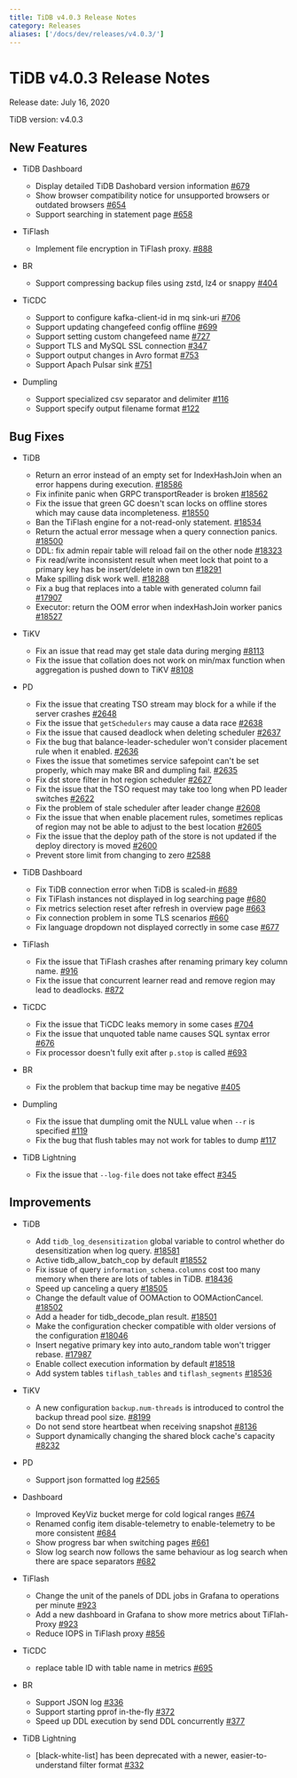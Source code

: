 ```yaml
---
title: TiDB v4.0.3 Release Notes
category: Releases
aliases: ['/docs/dev/releases/v4.0.3/']
---
```


# TiDB v4.0.3 Release Notes

Release date: July 16, 2020

TiDB version: v4.0.3

## New Features
+ TiDB Dashboard

    - Display detailed TiDB Dashobard version information [#679](https://github.com/pingcap-incubator/tidb-dashboard/pull/679)
    - Show browser compatibility notice for unsupported browsers or outdated browsers [#654](https://github.com/pingcap-incubator/tidb-dashboard/pull/654)
    - Support searching in statement page [#658](https://github.com/pingcap-incubator/tidb-dashboard/pull/658)
+ TiFlash

    - Implement file encryption in TiFlash proxy. [#888](https://github.com/pingcap/tics/pull/888)

+ BR

    - Support compressing backup files using zstd, lz4 or snappy [#404](https://github.com/pingcap/br/pull/404)

+ TiCDC

    - Support to configure kafka-client-id in mq sink-uri [#706](https://github.com/pingcap/ticdc/pull/706)
    - Support updating changefeed config offline [#699](https://github.com/pingcap/ticdc/pull/699)
    - Support setting custom changefeed name [#727](https://github.com/pingcap/ticdc/pull/727)
    - Support TLS and MySQL SSL connection [#347](https://github.com/pingcap/ticdc/pull/347)
    - Support output changes in Avro format [#753](https://github.com/pingcap/ticdc/pull/753)
    - Support Apach Pulsar sink [#751](https://github.com/pingcap/ticdc/pull/751)

+ Dumpling

    - Support specialized csv separator and delimiter [#116](https://github.com/pingcap/dumpling/pull/116)
    - Support specify output filename format [#122](https://github.com/pingcap/dumpling/pull/122)

## Bug Fixes

+ TiDB

    - Return an error instead of an empty set for IndexHashJoin when an error happens during execution. [#18586](https://github.com/pingcap/tidb/pull/18586)
    - Fix infinite panic when GRPC transportReader is broken [#18562](https://github.com/pingcap/tidb/pull/18562)
    - Fix the issue that green GC doesn't scan locks on offline stores which may cause data incompleteness. [#18550](https://github.com/pingcap/tidb/pull/18550)
    - Ban the TiFlash engine for a not-read-only statement. [#18534](https://github.com/pingcap/tidb/pull/18534)
    - Return the actual error message when a query connection panics. [#18500](https://github.com/pingcap/tidb/pull/18500)
    - DDL: fix admin repair table will reload fail on the other node [#18323](https://github.com/pingcap/tidb/pull/18323)
    - Fix read/write inconsistent result when meet lock that point to a primary key has be insert/delete in own txn [#18291](https://github.com/pingcap/tidb/pull/18291)
    - Make spilling disk work well. [#18288](https://github.com/pingcap/tidb/pull/18288)
    - Fix a bug that replaces into a table with generated column fail [#17907](https://github.com/pingcap/tidb/pull/17907)
    - Executor: return the OOM error when indexHashJoin worker panics [#18527](https://github.com/pingcap/tidb/pull/18527)
    
+ TiKV

    - Fix an issue that read may get stale data during merging [#8113](https://github.com/tikv/tikv/pull/8113)
    - Fix the issue that collation does not work on min/max function when aggregation is pushed down to TiKV [#8108](https://github.com/tikv/tikv/pull/8108)

+ PD

    - Fix the issue that creating TSO stream may block for a while if the server crashes [#2648](https://github.com/pingcap/pd/pull/2648)
    - Fix the issue that `getSchedulers` may cause a data race [#2638](https://github.com/pingcap/pd/pull/2638)
    - Fix the issue that caused deadlock when deleting scheduler [#2637](https://github.com/pingcap/pd/pull/2637)
    - Fix the bug that balance-leader-scheduler won't consider placement rule when it enabled. [#2636](https://github.com/pingcap/pd/pull/2636)
    - Fixes the issue that sometimes service safepoint can't be set properly, which may make BR and dumpling fail. [#2635](https://github.com/pingcap/pd/pull/2635)
    - Fix dst store filter in hot region scheduler [#2627](https://github.com/pingcap/pd/pull/2627)
    - Fix the issue that the TSO request may take too long when PD leader switches [#2622](https://github.com/pingcap/pd/pull/2622)
    - Fix the problem of stale scheduler after leader change [#2608](https://github.com/pingcap/pd/pull/2608)
    - Fix the issue that when enable placement rules, sometimes replicas of region may not be able to adjust to the best location [#2605](https://github.com/pingcap/pd/pull/2605)
    - Fix the issue that the deploy path of the store is not updated if the deploy directory is moved [#2600](https://github.com/pingcap/pd/pull/2600)
    - Prevent store limit from changing to zero [#2588](https://github.com/pingcap/pd/pull/2588)
    
+ TiDB Dashboard

    - Fix TiDB connection error when TiDB is scaled-in [#689](https://github.com/pingcap-incubator/tidb-dashboard/pull/689)
    - Fix TiFlash instances not displayed in log searching page [#680](https://github.com/pingcap-incubator/tidb-dashboard/pull/680)
    - Fix metrics selection reset after refresh in overview page [#663](https://github.com/pingcap-incubator/tidb-dashboard/pull/663)
    - Fix connection problem in some TLS scenarios [#660](https://github.com/pingcap-incubator/tidb-dashboard/pull/660)
    - Fix language dropdown not displayed correctly in some case [#677](https://github.com/pingcap-incubator/tidb-dashboard/pull/677)

+ TiFlash

    - Fix the issue that TiFlash crashes after renaming primary key column name. [#916](https://github.com/pingcap/tics/pull/916)
    - Fix the issue that concurrent learner read and remove region may lead to deadlocks. [#872](https://github.com/pingcap/tics/pull/872)


+ TiCDC

    - Fix the issue that TiCDC leaks memory in some cases [#704](https://github.com/pingcap/ticdc/pull/704)
    - Fix the issue that unquoted table name causes SQL syntax error [#676](https://github.com/pingcap/ticdc/pull/676)
    - Fix processor doesn't fully exit after `p.stop` is called [#693](https://github.com/pingcap/ticdc/pull/693)

+ BR

    - Fix the problem that backup time may be negative [#405](https://github.com/pingcap/br/pull/405)

+ Dumpling

    - Fix the issue that dumpling omit the NULL value when `--r` is specified [#119](https://github.com/pingcap/dumpling/pull/119)
    - Fix the bug that flush tables may not work for tables to dump [#117](https://github.com/pingcap/dumpling/pull/117)

+ TiDB Lightning

    - Fix the issue that `--log-file` does not take effect [#345](https://github.com/pingcap/tidb-lightning/pull/345)

## Improvements

+ TiDB

    - Add `tidb_log_desensitization` global variable to control whether do desensitization when log query. [#18581](https://github.com/pingcap/tidb/pull/18581)
    - Active tidb_allow_batch_cop by default [#18552](https://github.com/pingcap/tidb/pull/18552)
    - Fix issue of query `information_schema.columns` cost too many memory when there are lots of tables in TiDB. [#18436](https://github.com/pingcap/tidb/pull/18436)
    - Speed up canceling a query [#18505](https://github.com/pingcap/tidb/pull/18505)
    - Change the default value of OOMAction to OOMActionCancel. [#18502](https://github.com/pingcap/tidb/pull/18502)
    - Add a header for tidb_decode_plan result. [#18501](https://github.com/pingcap/tidb/pull/18501)
    - Make the configuration checker compatible with older versions of the configuration [#18046](https://github.com/pingcap/tidb/pull/18046)
    - Insert negative primary key into auto_random table won't trigger rebase. [#17987](https://github.com/pingcap/tidb/pull/17987)
    - Enable collect execution information by default [#18518](https://github.com/pingcap/tidb/pull/18518)
    - Add system tables `tiflash_tables` and `tiflash_segments` [#18536](https://github.com/pingcap/tidb/pull/18536)

+ TiKV

    - A new configuration `backup.num-threads` is introduced to control the backup thread pool size. [#8199](https://github.com/tikv/tikv/pull/8199)
    - Do not send store heartbeat when receiving snapshot [#8136](https://github.com/tikv/tikv/pull/8136)
    - Support dynamically changing the shared block cache's capacity [#8232](https://github.com/tikv/tikv/pull/8232)

+ PD

    - Support json formatted log [#2565](https://github.com/pingcap/pd/pull/2565)
    
+ Dashboard

    - Improved KeyViz bucket merge for cold logical ranges [#674](https://github.com/pingcap-incubator/tidb-dashboard/pull/674)
    - Renamed config item disable-telemetry to enable-telemetry to be more consistent [#684](https://github.com/pingcap-incubator/tidb-dashboard/pull/684)
    - Show progress bar when switching pages [#661](https://github.com/pingcap-incubator/tidb-dashboard/pull/661)
    - Slow log search now follows the same behaviour as log search when there are space separators [#682](https://github.com/pingcap-incubator/tidb-dashboard/pull/682)

+ TiFlash

    - Change the unit of the panels of DDL jobs in Grafana to operations per minute [#923](https://github.com/pingcap/tics/pull/923)
    - Add a new dashboard in Grafana to show more metrics about TiFlah-Proxy [#923](https://github.com/pingcap/tics/pull/923)
    - Reduce IOPS in TiFlash proxy [#856](https://github.com/pingcap/tics/pull/856)

+ TiCDC

    - replace table ID with table name in metrics [#695](https://github.com/pingcap/ticdc/pull/695)

+ BR

    - Support JSON log [#336](https://github.com/pingcap/br/issues/336)
    - Support starting pprof in-the-fly [#372](https://github.com/pingcap/br/pull/372)
    - Speed up DDL execution by send DDL concurrently [#377](https://github.com/pingcap/br/pull/377)

+ TiDB Lightning

    - [black-white-list] has been deprecated with a newer, easier-to-understand filter format [#332](https://github.com/pingcap/tidb-lightning/pull/332)

